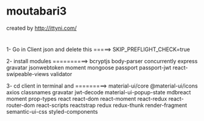 # moutabari3
created by http://ittyni.com/
# 

1- Go in Client json and delete this =====> SKIP_PREFLIGHT_CHECK=true



2- install modules ==========>  bcryptjs body-parser concurrently express gravatar jsonwebtoken moment mongoose passport passport-jwt react-swipeable-views validator



3- cd client in terminal and =========> material-ui/core @material-ui/icons axios classnames gravatar jwt-decode material-ui-popup-state mdbreact moment prop-types react react-dom react-moment react-redux react-router-dom react-scripts reactstrap redux redux-thunk render-fragment semantic-ui-css styled-components

